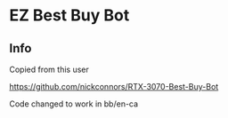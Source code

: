 # EZ Best Buy Bot

## Info

Copied from this user

https://github.com/nickconnors/RTX-3070-Best-Buy-Bot

Code changed to work in bb/en-ca


